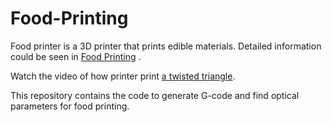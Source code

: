 # Food-Printing
Food printer is a 3D printer that prints edible materials. Detailed information could be seen in  [Food Printing](http://www.creativemachineslab.com/digital-food.html) .

Watch the video of how printer print [a twisted triangle](https://www.youtube.com/watch?v=Smt5K9rk6xg).

This repository contains the code to generate G-code and find optical parameters for food printing.

